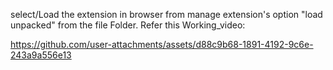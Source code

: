 select/Load the extension in browser from manage extension's option "load unpacked" from the file Folder.
Refer this Working_video:

https://github.com/user-attachments/assets/d88c9b68-1891-4192-9c6e-243a9a556e13

